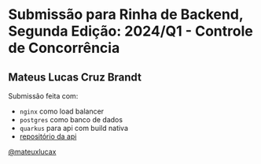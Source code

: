 # Submissão para Rinha de Backend, Segunda Edição: 2024/Q1 - Controle de Concorrência

## Mateus Lucas Cruz Brandt

Submissão feita com:

- `nginx` como load balancer
- `postgres` como banco de dados
- `quarkus` para api com build nativa
- [repositório da api](https://github.com/mateuxlucax/rinha-de-backend-2024-q1)

[@mateuxlucax](https://github.com/mateuxlucax)